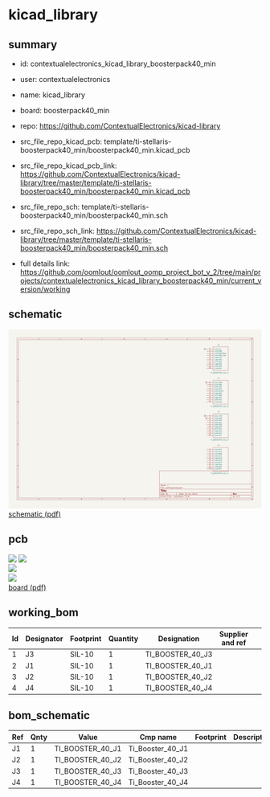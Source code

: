 # kicad_library
 
## summary 
* id: contextualelectronics_kicad_library_boosterpack40_min
* user: contextualelectronics
* name: kicad_library
* board: boosterpack40_min
* repo: https://github.com/ContextualElectronics/kicad-library
* src_file_repo_kicad_pcb: template/ti-stellaris-boosterpack40_min/boosterpack40_min.kicad_pcb
* src_file_repo_kicad_pcb_link: https://github.com/ContextualElectronics/kicad-library/tree/master/template/ti-stellaris-boosterpack40_min/boosterpack40_min.kicad_pcb


* src_file_repo_sch: template/ti-stellaris-boosterpack40_min/boosterpack40_min.sch
* src_file_repo_sch_link: https://github.com/ContextualElectronics/kicad-library/tree/master/template/ti-stellaris-boosterpack40_min/boosterpack40_min.sch
* full details link: https://github.com/oomlout/oomlout_oomp_project_bot_v_2/tree/main/projects/contextualelectronics_kicad_library_boosterpack40_min/current_version/working  

## schematic  
![](working_schematic_600.png)  
[schematic (pdf)](working_schematic.pdf)  

## pcb  
![](working_3d_600.png) 
![](working_3d_front_600.png)  
![](working_3d_back_600.png)  
![](working_600.png)  
[board (pdf)](working.pdf)  

## working_bom
| Id | Designator | Footprint | Quantity | Designation | Supplier and ref |  | None | 
| --- | --- | --- | --- | --- | --- | --- | --- | 
| 1 | J3 | SIL-10 | 1 | TI_BOOSTER_40_J3 |  |  | [''] | 
| 2 | J1 | SIL-10 | 1 | TI_BOOSTER_40_J1 |  |  | [''] | 
| 3 | J2 | SIL-10 | 1 | TI_BOOSTER_40_J2 |  |  | [''] | 
| 4 | J4 | SIL-10 | 1 | TI_BOOSTER_40_J4 |  |  | [''] | 


## bom_schematic
| Ref | Qnty | Value | Cmp name | Footprint | Description | Vendor | DNP | 
| --- | --- | --- | --- | --- | --- | --- | --- | 
| J1 | 1 | TI_BOOSTER_40_J1 | Ti_Booster_40_J1 |  |  |  |  | 
| J2 | 1 | TI_BOOSTER_40_J2 | Ti_Booster_40_J2 |  |  |  |  | 
| J3 | 1 | TI_BOOSTER_40_J3 | Ti_Booster_40_J3 |  |  |  |  | 
| J4 | 1 | TI_BOOSTER_40_J4 | Ti_Booster_40_J4 |  |  |  |  | 



